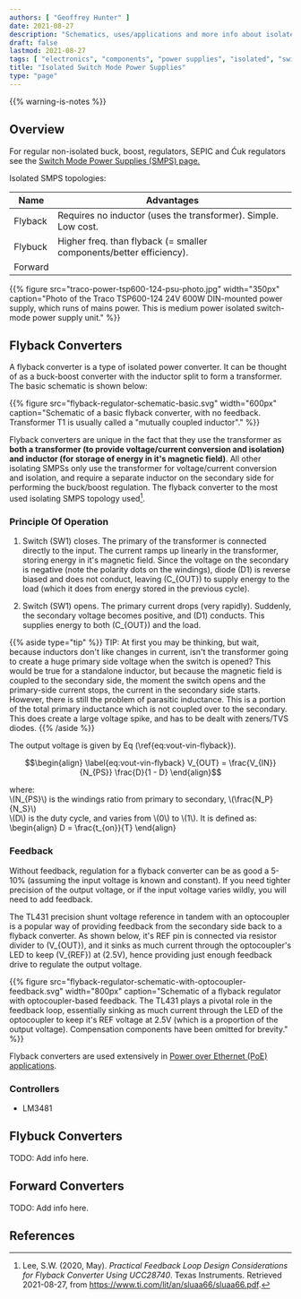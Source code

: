 ```yaml
---
authors: [ "Geoffrey Hunter" ]
date: 2021-08-27
description: "Schematics, uses/applications and more info about isolated switch-mode power supplies."
draft: false
lastmod: 2021-08-27
tags: [ "electronics", "components", "power supplies", "isolated", "switch-mode power supplies", "SMPS", "flyback", "forward" ]
title: "Isolated Switch Mode Power Supplies"
type: "page"
---
```


{{% warning-is-notes %}}

## Overview

For regular non-isolated buck, boost, regulators, SEPIC and Ćuk regulators see the [Switch Mode Power Supplies (SMPS) page.]()

Isolated SMPS topologies:

| Name          | Advantages
|---------------|-----------------------------------------------------------------------
| Flyback       | Requires no inductor (uses the transformer). Simple. Low cost.
| Flybuck       | Higher freq. than flyback (= smaller components/better efficiency).
| Forward

{{% figure src="traco-power-tsp600-124-psu-photo.jpg" width="350px" caption="Photo of the Traco TSP600-124 24V 600W DIN-mounted power supply, which runs of mains power. This is medium power isolated switch-mode power supply unit." %}}

## Flyback Converters

A flyback converter is a type of isolated power converter. It can be thought of as a buck-boost converter with the inductor split to form a transformer. The basic schematic is shown below:

{{% figure src="flyback-regulator-schematic-basic.svg" width="600px" caption="Schematic of a basic flyback converter, with no feedback. Transformer T1 is usually called a \"mutually coupled inductor\"." %}}

Flyback converters are unique in the fact that they use the transformer as **both a transformer (to provide voltage/current conversion and isolation) and inductor (for storage of energy in it's magnetic field)**. All other isolating SMPSs only use the transformer for voltage/current conversion and isolation, and require a separate inductor on the secondary side for performing the buck/boost regulation. The flyback converter to the most used isolating SMPS topology used[^bib-ti-feedback-loop-design-considerations].

### Principle Of Operation

1. Switch \(SW1\) closes. The primary of the transformer is connected directly to the input. The current ramps up linearly in the transformer, storing energy in it's magnetic field. Since the voltage on the secondary is negative (note the polarity dots on the windings), diode \(D1\) is reverse biased and does not conduct, leaving \(C_{OUT}\) to supply energy to the load (which it does from energy stored in the previous cycle).

1. Switch \(SW1\) opens. The primary current drops (very rapidly). Suddenly, the secondary voltage becomes positive, and \(D1\) conducts. This supplies energy to both \(C_{OUT}\) and the load.

{{% aside type="tip" %}}
TIP: At first you may be thinking, but wait, because inductors don't like changes in current, isn't the transformer going to create a huge primary side voltage when the switch is opened? This would be true for a standalone inductor, but because the magnetic field is coupled to the secondary side, the moment the switch opens and the primary-side current stops, the current in the secondary side starts. However, there is still the problem of parasitic inductance. This is a portion of the total primary inductance which is not coupled over to the secondary. This does create a large voltage spike, and has to be dealt with zeners/TVS diodes.
{{% /aside %}}

The output voltage is given by Eq \(\ref{eq:vout-vin-flyback}\).

$$\begin{align}
\label{eq:vout-vin-flyback}
V_{OUT} = \frac{V_{IN}}{N_{PS}} \frac{D}{1 - D}
\end{align}$$

<p class="centered">
where:<br/>
\(N_{PS}\) is the windings ratio from primary to secondary, \(\frac{N_P}{N_S}\)<br/>
\(D\) is the duty cycle, and varies from \(0\) to \(1\). It is defined as:<br/>
\begin{align}
D = \frac{t_{on}}{T}
\end{align}
</p>

### Feedback

Without feedback, regulation for a flyback converter can be as good a 5-10% (assuming the input voltage is known and constant). If you need tighter precision of the output voltage, or if the input voltage varies wildly, you will need to add feedback.

The TL431 precision shunt voltage reference in tandem with an optocoupler is a popular way of providing feedback from the secondary side back to a flyback converter. As shown below, it's REF pin is connected via resistor divider to \(V_{OUT}\), and it sinks as much current through the optocoupler's LED to keep \(V_{REF}\) at \(2.5V\), hence providing just enough feedback drive to regulate the output voltage.

{{% figure src="flyback-regulator-schematic-with-optocoupler-feedback.svg" width="800px" caption="Schematic of a flyback regulator with optocoupler-based feedback. The TL431 plays a pivotal role in the feedback loop, essentially sinking as much current through the LED of the optocoupler to keep it's REF voltage at 2.5V (which is a proportion of the output voltage). Compensation components have been omitted for brevity." %}}

Flyback converters are used extensively in [Power over Ethernet (PoE) applications](/electronics/communication-protocols/ethernet-protocol/#_power_over_ethernet_poe).

### Controllers

* LM3481

## Flybuck Converters

TODO: Add info here.

## Forward Converters

TODO: Add info here.

## References

[^bib-ti-feedback-loop-design-considerations]: Lee, S.W. (2020, May). _Practical Feedback Loop Design Considerations for Flyback Converter Using UCC28740_. Texas Instruments. Retrieved 2021-08-27, from https://www.ti.com/lit/an/sluaa66/sluaa66.pdf.